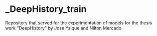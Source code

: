 # _DeepHistory_train
Repository that served for the experimentation of models for the thesis work "DeepHistory" by Jose Ysique and Nilton Mercado

